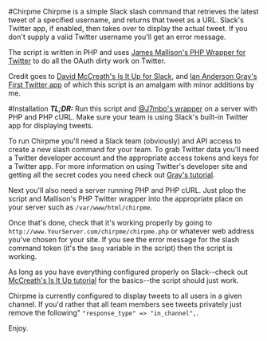 #Chirpme
Chirpme is a simple Slack slash command that retrieves the latest tweet of a specified username, and returns that tweet as a URL. Slack's Twitter app, if enabled, then takes over to display the actual tweet. If you don't supply a valid Twitter username you'll get an error message.

The script is written in PHP and uses [James Mallison's PHP Wrapper for Twitter](https://github.com/J7mbo/twitter-api-php) to do all the OAuth dirty work on Twitter. 

Credit goes to [David McCreath's Is It Up for Slack](https://github.com/mccreath/isitup-for-slack),  and [Ian Anderson Gray's First Twitter app](https://github.com/iagdotme/MyFirstTwitterApp) of which this script is an amalgam with minor additions by me.

#Installation
***TL;DR:*** Run this script and [@J7mbo's wrapper](https://github.com/J7mbo/twitter-api-php) on a server with PHP and PHP cURL. Make sure your team is using Slack's built-in Twitter app for displaying tweets.

To run Chirpme you'll need a Slack team (obviously) and API access to create a new slash command for your team. To grab Twitter data you'll need a Twitter developer account and the appropriate access tokens and keys for a Twitter app. For more information on using Twitter's developer site and getting all the secret codes you need check out [Gray's tutorial](http://iag.me/socialmedia/how-to-create-a-twitter-app-in-8-easy-steps/).

Next you'll also need a server running PHP and PHP cURL. Just plop the script and Mallison's PHP Twitter wrapper into the appropriate place on your server such as `/var/www/html/chirpme`.

Once that's done, check that it's working properly by going to `http://www.YourServer.com/chirpme/chirpme.php` or whatever web address you've chosen for your site. If you see the error message for the slash command token (it's the `$msg` variable in the script) then the script is working.

As long as you have everything configured properly on Slack--check out [McCreath's Is It Up tutorial](https://github.com/mccreath/isitup-for-slack/blob/master/docs/TUTORIAL.md) for the basics--the script should just work.

Chirpme is currently configured to display tweets to all users in a given channel. If you'd rather that all team members see tweets privately just remove the following" `"response_type" => "in_channel",`.

Enjoy.